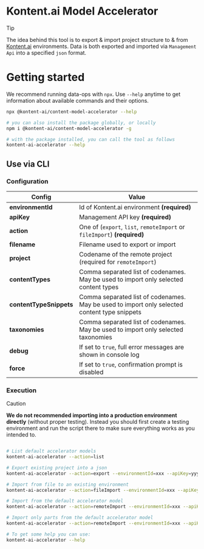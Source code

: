 # Kontent.ai Model Accelerator

> [!TIP]  
> The idea behind this tool is to export & import project structure to & from [Kontent.ai](https://kontent.ai)
> environments. Data is both exported and imported via `Management Api` into a specified `json` format.

# Getting started

We recommend running data-ops with `npx`. Use `--help` anytime to get information about available commands and their
options.

```bash
npx @kontent-ai/content-model-accelerator --help

# you can also install the package globally, or locally
npm i @kontent-ai/content-model-accelerator -g

# with the package installed, you can call the tool as follows
kontent-ai-accelerator --help
```

## Use via CLI

### Configuration

| Config                  | Value                                                                                        |
| ----------------------- | -------------------------------------------------------------------------------------------- |
| **environmentId**       | Id of Kontent.ai environment **(required)**                                                  |
| **apiKey**              | Management API key **(required)**                                                            |
| **action**              | One of (`export`, `list`, `remoteImport` or `fileImport`) **(required)**                     |
| **filename**            | Filename used to export or import                                                            |
| **project**             | Codename of the remote project (required for `remoteImport`)                                 |
| **contentTypes**        | Comma separated list of codenames. May be used to import only selected content types         |
| **contentTypeSnippets** | Comma separated list of codenames. May be used to import only selected content type snippets |
| **taxonomies**          | Comma separated list of codenames. May be used to import only selected taxonomies            |
| **debug**               | If set to `true`, full error messages are shown in console log                               |
| **force**               | If set to `true`, confirmation prompt is disabled                                            |

### Execution

> [!CAUTION]  
> **We do not recommended importing into a production environment directly** (without proper testing). Instead you
> should first create a testing environment and run the script there to make sure everything works as you intended to.

```bash

# List default accelerator models
kontent-ai-accelerator --action=list

# Export existing project into a json
kontent-ai-accelerator --action=export --environmentId=xxx --apiKey=yyy --filename=my-export.json

# Import from file to an existing environment
kontent-ai-accelerator --action=fileImport --environmentId=xxx --apiKey=yyy --filename=my-export.json

# Import from the default accelerator model
kontent-ai-accelerator --action=remoteImport --environmentId=xxx --apiKey=yyy --model=advanced_model

# Import only parts from the default accelerator model
kontent-ai-accelerator --action=remoteImport --environmentId=xxx --apiKey=yyy --model=advanced_model --contentTypes=link --contentTypeSnippets=metadata --taxonomies=persona,product_type

# To get some help you can use:
kontent-ai-accelerator --help
```
